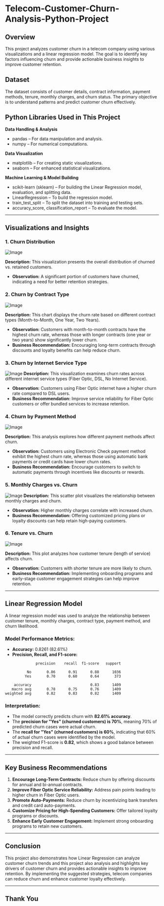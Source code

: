# Telecom-Customer-Churn-Analysis-Python-Project

## Overview
This project analyzes customer churn in a telecom company using various visualizations and a linear regression model. The goal is to identify key factors influencing churn and provide actionable business insights to improve customer retention.

## Dataset
The dataset consists of customer details, contract information, payment methods, tenure, monthly charges, and churn status. The primary objective is to understand patterns and predict customer churn effectively.

## Python Libraries Used in This Project
**Data Handling & Analysis**

- pandas – For data manipulation and analysis.
- numpy – For numerical computations.

**Data Visualization**
- matplotlib – For creating static visualizations.
- seaborn – For enhanced statistical visualizations.

**Machine Learning & Model Building**
- scikit-learn (sklearn) – For building the Linear Regression model, evaluation, and splitting data.
- LinearRegression – To build the regression model.
- train_test_split – To split the dataset into training and testing sets.
- accuracy_score, classification_report – To evaluate the model.

---

## Visualizations and Insights

### 1. Churn Distribution
![Image](https://github.com/user-attachments/assets/f9cedbb3-8485-4d70-82b6-3d6434de6abc)

**Description:** This visualization presents the overall distribution of churned vs. retained customers.

- **Observation:** A significant portion of customers have churned, indicating a need for better retention strategies.

### 2. Churn by Contract Type
![Image](https://github.com/user-attachments/assets/5e83eb35-e056-4e70-b757-87747e14bf1a)

**Description:** This chart displays the churn rate based on different contract types (Month-to-Month, One Year, Two Years).

- **Observation:** Customers with month-to-month contracts have the highest churn rate, whereas those with longer contracts (one year or two years) show significantly lower churn.
- **Business Recommendation:** Encouraging long-term contracts through discounts and loyalty benefits can help reduce churn.

### 3. Churn by Internet Service Type
![Image](https://github.com/user-attachments/assets/39b237b9-aa11-46e3-b724-c843bae9d283)
**Description:** This visualization examines churn rates across different internet service types (Fiber Optic, DSL, No Internet Service).

- **Observation:** Customers using Fiber Optic internet have a higher churn rate compared to DSL users.
- **Business Recommendation:** Improve service reliability for Fiber Optic customers or offer bundled services to increase retention.

### 4. Churn by Payment Method
![Image](https://github.com/user-attachments/assets/f02832a1-b37b-4aa8-9682-da37e0922bda)

**Description:** This analysis explores how different payment methods affect churn.

- **Observation:** Customers using Electronic Check payment method exhibit the highest churn rate, whereas those using automatic bank payments or credit cards have lower churn rates.
- **Business Recommendation:** Encourage customers to switch to automatic payments through incentives like discounts or rewards.

### 5. Monthly Charges vs. Churn
![Image](https://github.com/user-attachments/assets/eb503fe2-908f-4c2b-9401-42d636e2fe72)
**Description:** This scatter plot visualizes the relationship between monthly charges and churn.

- **Observation:** Higher monthly charges correlate with increased churn.
- **Business Recommendation:** Offering customized pricing plans or loyalty discounts can help retain high-paying customers.

### 6. Tenure vs. Churn
![Image](https://github.com/user-attachments/assets/7ed42aab-f2ed-4ed4-9db3-85172e20acf1)

**Description:** This plot analyzes how customer tenure (length of service) affects churn.

- **Observation:** Customers with shorter tenure are more likely to churn.
- **Business Recommendation:** Implementing onboarding programs and early-stage customer engagement strategies can help improve retention.

---

## Linear Regression Model
A linear regression model was used to analyze the relationship between customer tenure, monthly charges, contract type, payment method, and churn likelihood.

### Model Performance Metrics:

- **Accuracy:** 0.8261 (82.61%)
- **Precision, Recall, and F1-score:**

```
              precision    recall  f1-score   support

          No       0.86      0.91      0.88      1036
         Yes       0.70      0.60      0.64       373

    accuracy                           0.83      1409
   macro avg       0.78      0.75      0.76      1409
weighted avg       0.82      0.83      0.82      1409
```

### Interpretation:
- The model correctly predicts churn with **82.61% accuracy**.
- The **precision for "Yes" (churned customers) is 70%**, meaning 70% of predicted churn cases were actual churn.
- The **recall for "Yes" (churned customers) is 60%**, indicating that 60% of actual churn cases were identified by the model.
- The weighted F1-score is **0.82**, which shows a good balance between precision and recall.

---

## Key Business Recommendations
1. **Encourage Long-Term Contracts:** Reduce churn by offering discounts for annual and bi-annual contracts.
2. **Improve Fiber Optic Service Reliability:** Address pain points leading to higher churn in Fiber Optic users.
3. **Promote Auto-Payments:** Reduce churn by incentivizing bank transfers and credit card auto-payments.
4. **Customize Pricing for High-Spending Customers:** Offer tailored loyalty programs or discounts.
5. **Enhance Early Customer Engagement:** Implement strong onboarding programs to retain new customers.

---

## Conclusion
This project also demonstrates how Linear Regression can analyze customer churn trends and this project also analysis and highlights key drivers of customer churn and provides actionable insights to improve retention. By implementing the suggested strategies, telecom companies can reduce churn and enhance customer loyalty effectively. 

---

## Thank You

